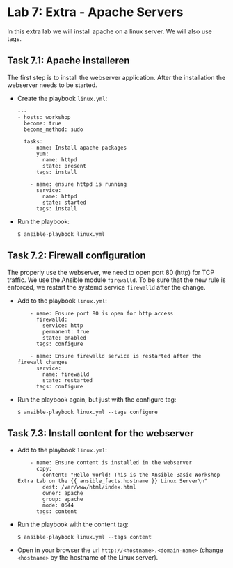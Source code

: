 # Lab 7: Extra - Apache Servers
In this extra lab we will install apache on a linux server. We will also use tags.
  
## Task 7.1: Apache installeren

The first step is to install the webserver application. After the installation the webserver needs to be started. 

* Create the playbook ``linux.yml``:

  ```
  ---
  - hosts: workshop
    become: true
    become_method: sudo

    tasks:
      - name: Install apache packages
        yum:
          name: httpd
          state: present
        tags: install

      - name: ensure httpd is running
        service:
          name: httpd 
          state: started
        tags: install
  ```

* Run the playbook:

  ``$ ansible-playbook linux.yml``
  
## Task 7.2: Firewall configuration

The properly use the webserver, we need to open port 80 (http) for TCP traffic. We use the Ansible module ``firewalld``. To be sure that the new rule is enforced, we restart the systemd service ``firewalld`` after the change. 
 
* Add to the playbook ``linux.yml``:
 
  ```
      - name: Ensure port 80 is open for http access
        firewalld:
          service: http
          permanent: true
          state: enabled
        tags: configure

      - name: Ensure firewalld service is restarted after the firewall changes
        service: 
          name: firewalld 
          state: restarted
        tags: configure
   ```

* Run the playbook again, but just with the configure tag:

  ``$ ansible-playbook linux.yml --tags configure``
   
## Task 7.3: Install content for the webserver

  
* Add to the playbook ``linux.yml``:

  ```
      - name: Ensure content is installed in the webserver
        copy:
          content: "Hello World! This is the Ansible Basic Workshop Extra Lab on the {{ ansible_facts.hostname }} Linux Server\n"
          dest: /var/www/html/index.html
          owner: apache
          group: apache
          mode: 0644
        tags: content
  ```
    
* Run the playbook with the content tag:

  ``$ ansible-playbook linux.yml --tags content``
  
* Open in your browser the url ``http://<hostname>.<domain-name>`` (change ``<hostname>`` by the  hostname of the Linux server).
